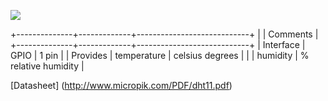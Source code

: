 ![](http://whitecatboard.org/git/dht11.jpg)

+--------------+-------------+----------------------------+
|                            | Comments                   |
+--------------+-------------+----------------------------+
| Interface    | GPIO        | 1 pin                      |
| Provides     | temperature | celsius degrees            |
|              | humidity    | % relative humidity        |

[Datasheet] (http://www.micropik.com/PDF/dht11.pdf)